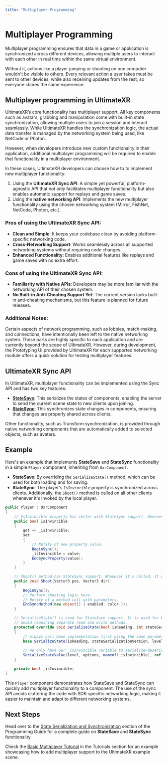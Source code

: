 ```yaml
---
title: "Multiplayer Programming"
---
```


# Multiplayer Programming

Multiplayer programming ensures that data in a game or application is synchronized across different devices, allowing multiple users to interact with each other in real time within the same virtual environment.

Without it, actions like a player jumping or shooting on one computer wouldn't be visible to others. Every relevant action a user takes must be sent to other devices, while also receiving updates from the rest, so everyone shares the same experience.

## Multiplayer programming in UltimateXR

UltimateXR’s core functionality has multiplayer support. All key components such as avatars, grabbing and manipulation come with built-in state synchronization, allowing multiple users to join a session and interact seamlessly. While UltimateXR handles the synchronization logic, the actual data transfer is managed by the networking system being used, like NetCode or Photon.

However, when developers introduce new custom functionality in their application, additional multiplayer programming will be required to enable that functionality in a multiplayer environment.

In these cases, UltimateXR developers can choose how to to implement new multiplayer functionality:

1) Using the **UltimateXR Sync API**: A simple yet powerful, platform-agnostic API that not only facilitates multiplayer functionality but also enables automatic support for replays and game saves.
2) Using the **native networking API**: Implements the new multiplayer functionality using the chosen networking system (Mirror, FishNet, NetCode, Photon, etc.).

### Pros of using the UltimateXR Sync API:
  - **Clean and Simple**: It keeps your codebase clean by avoiding platform-specific networking code.
  - **Cross-Networking Support**: Works seamlessly across all supported networking systems without requiring code changes.
  - **Enhanced Functionality**: Enables additional features like replays and game saves with no extra effort.

### Cons of using the UltimateXR Sync API:
  - **Familiarity with Native APIs**: Developers may be more familiar with the networking API of their chosen system.
  - **No Built-in Anti-Cheating Support Yet**: The current version lacks built-in anti-cheating mechanisms, but this feature is planned for future releases.

### Additional Notes:
Certain aspects of network programming, such as lobbies, match-making, and connections, have intentionally been left to the native networking system. These parts are highly specific to each application and are currently beyond the scope of UltimateXR. However, during development, the Prototyping UI provided by UltimateXR for each supported networking module offers a quick solution for testing multiplayer features.

## UltimateXR Sync API

In UltimateXR, multiplayer functionality can be implemented using the Sync API and has two key features:
- [**StateSave**](/docs/programming-guide/state-serialization-and-synchronization-statesave): This serializes the states of components, enabling the server to send the current scene state to new clients upon joining.
- [**StateSync**](/docs/programming-guide/state-serialization-and-synchronization-statesync): This synchronizes state changes in components, ensuring that changes are properly shared across clients.

Other functionality, such as Transform synchronization, is provided through native networking components that are automatically added to selected objects, such as avatars.

## Example

Here's an example that implements **StateSave** and **StateSync** functionality in a simple `Player` component, inheriting from `UxrComponent`.

- **StateSave**: By overriding the `SerializeState()` method, which can be used for both loading and for saving.
- **StateSync**: The player's `IsInvincible` property is synchronized across clients. Additionally, the `Shoot()` method is called on all other clients whenever it's invoked by the local player.

```c#
public Player : UxrComponent
{
    // IsInvincible property has setter with StateSync support. Whenever it changes, it will be changed in the same instance on all other clients too.
    public bool IsInvincible
    {
        get => _isInvincible;
        set
        {
            // Notify of new property value.
            BeginSync();
            _isInvincible = value;
            EndSyncProperty(value);
        }
    }

    // Shoot() method has StateSync support. Whenever it's called, it will be called on the same instance on all other clients too.
    public void Shoot(Vector3 pos, Vector3 dir)
    {
        BeginSync();
        // Perform shooting logic here.
        // Notify of a method call with parameters.
        EndSyncMethod(new object[] { enabled, color });
    }

    // SerializeState() is used for StateSave support. It is used for both serialization and deserialization to
    // avoid requiring separate read and write methods.
    protected override void SerializeState(bool isReading, int stateSerializationVersion, UxrStateSaveLevel level, UxrStateSaveOptions options)
    {
        // Always call base implementation first using the same parameters
        base.SerializeState(isReading, stateSerializationVersion, level, options);
    
        // We only have our _isInvincible variable to serialize/deserialize.
        SerializeStateValue(level, options, nameof(_isInvincible), ref _isInvincible);
    }

    private bool _isInvincible;
}

```

This `Player` component demonstrates how StateSave and StateSync can quickly add multiplayer functionality to a component. The use of the sync API avoids cluttering the code with SDK-specific networking logic, making it easier to maintain and adapt to different networking systems.

## Next Steps

Head over to the [State Serialization and Synchronization](/docs/programming-guide/state-serialization-and-synchronization-introduction) section of the Programming Guide for a complete guide on **StateSave** and **StateSync** functionality.

Check the [Basic Multiplayer Tutorial](/docs/tutorials/basic-multiplayer) in the Tutorials section for an example showcasing how to add multiplayer support to the UltimateXR example scene.
